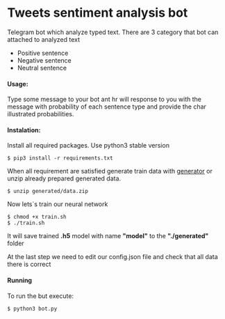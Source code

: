 # Tweets sentiment analysis bot


Telegram bot which analyze typed text. There are 3 category that bot can attached to analyzed text
- Positive sentence
- Negative sentence
- Neutral sentence

#### Usage:
 Type some message to your bot ant hr will response to you with the message with probability of each sentence type and provide the char illustrated probabilities.

#### Instalation:
Install all required packages. Use python3 stable version
```
$ pip3 install -r requirements.txt
```
When all requirement are satisfied generate train data with [generator](https://github.com/alexanderbakhmach/twitter_dataset_adapter.git) or unzip already prepared generated data.
```
$ unzip generated/data.zip
```
Now lets`s train our neural network
```
$ chmod +x train.sh
$ ./train.sh
```
It will save trained **.h5** model with name **"model"** to the **"./generated"** folder

At the last step we need to edit our config.json file and check that all data there is correct
#### Running
To run the but execute:
```
$ python3 bot.py
```
